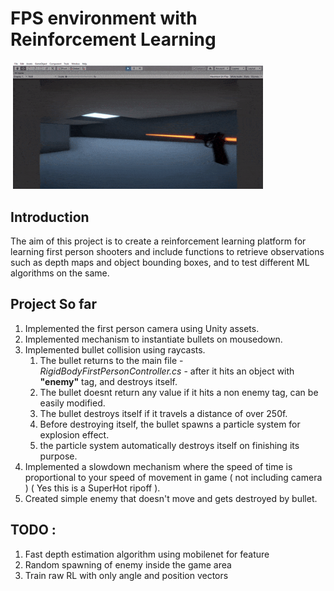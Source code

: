 # FPS environment with Reinforcement Learning
<img> <img src="https://github.com/Manjunatha-b/FirstPersonShooterAI/blob/master/WorkingGif.gif" width="400"></img>
## Introduction

The aim of this project is to create a reinforcement learning platform for learning first person shooters and include functions to retrieve observations such as depth maps and object bounding boxes, and to test different ML algorithms on the same.

## Project So far

1. Implemented the first person camera using Unity assets.
1. Implemented mechanism to instantiate bullets on mousedown.
1. Implemented bullet collision using raycasts.
    1. The bullet returns to the main file - *RigidBodyFirstPersonController.cs* - after it hits an object with <b>"enemy"</b> tag, and destroys itself.
    1. The bullet doesnt return any value if it hits a non enemy tag, can be easily modified.
    1. The bullet destroys itself if it travels a distance of over 250f.
    1. Before destroying itself, the bullet spawns a particle system for explosion effect.
    1. the particle system automatically destroys itself on finishing its purpose.
1. Implemented a slowdown mechanism where the speed of time is proportional to your speed of movement in game ( not including camera ) ( Yes this is a SuperHot ripoff ).
1. Created simple enemy that doesn't move and gets destroyed by bullet.


## TODO :

1. Fast depth estimation algorithm using mobilenet for feature
1. Random spawning of enemy inside the game area
1. Train raw RL with only angle and position vectors
